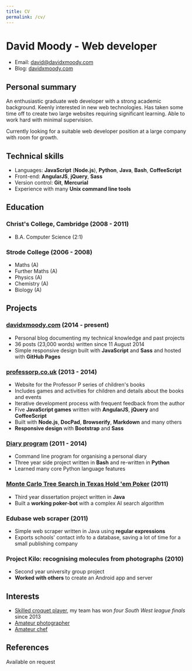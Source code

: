 ```yaml
---
title: CV
permalink: /cv/
---
```


# David Moody - Web developer

- Email: <david@davidxmoody.com>
- Blog: [davidxmoody.com](http://davidxmoody.com/)

## Personal summary

An enthusiastic graduate web developer with a strong academic background. Keenly interested in   new web technologies. Has taken some time off to create two large websites requiring significant   learning. Able to work hard with minimal supervision.

Currently looking for a suitable web developer position at a large company with room for growth.

## Technical skills

- Languages: **JavaScript** (**Node.js**), **Python**, **Java**, **Bash**, **CoffeeScript**
- Front-end: **AngularJS**, **jQuery**, **Sass**
- Version control: **Git**, **Mercurial**
- Experience with many **Unix command line tools**

## Education

### Christ's College, Cambridge (2008 - 2011)

- B.A. Computer Science (2:1)

### Strode College (2006 - 2008)

- Maths (A)
- Further Maths (A)
- Physics (A)
- Chemistry (A)
- Biology (A)

## Projects

### [davidxmoody.com](http://davidxmoody.com/) (2014 - present)

- Personal blog documenting my technical knowledge and past projects
- 36 posts (23,000 words) written since 11 August 2014
- Simple responsive design built with **JavaScript** and **Sass** and hosted with **GitHub Pages**

<div class="page-break"></div>

### [professorp.co.uk](http://professorp.co.uk) (2013 - 2014)

- Website for the Professor P series of children's books
- Includes games and activities for children and details about the books and events
- Iterative development process with frequent feedback from the author
- Five **JavaScript games** written with **AngularJS**, **jQuery** and **CoffeeScript**
- Built with **Node.js**, **DocPad**, **Browserify**, **Markdown** and many others
- **Responsive design** with **Bootstrap** and **Sass**

### [Diary program](http://davidxmoody.com/lessons-learned-from-a-three-year-programming-project-part-1/) (2011 - 2014)

- Command line program for organising a personal diary
- Three year side project written in **Bash** and re-written in **Python**
- Learned many core Python language features

### [Monte Carlo Tree Search in Texas Hold 'em Poker](http://davidxmoody.com/mcts-in-texas-hold-em-poker-a-retrospective/) (2011)

- Third year dissertation project written in **Java**
- Built a **working poker-bot** with a complex AI search algorithm

### Edubase web scraper (2011)

- Simple web scraper written in Java using **regular expressions**
- Exports schools' contact info to a database, saving a lot of time for a small publishing company

### Project Kilo: recognising molecules from photographs (2010)

- Second year university group project
- **Worked with others** to create an Android app and server

## Interests

- [Skilled croquet player](http://davidxmoody.com/my-experiences-playing-croquet/), my team has won *four South West league finals* since 2013
- [Amateur photographer](http://davidxmoody.com/my-10-best-tenerife-photos/)
- [Amateur chef](http://davidxmoody.com/20-of-my-favourite-cooking-photos/)

## References

Available on request
